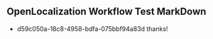 ## OpenLocalization Workflow Test MarkDown
* d59c050a-18c8-4958-bdfa-075bbf94a83d thanks!

<!--HONumber=Aug16_HO1-->


